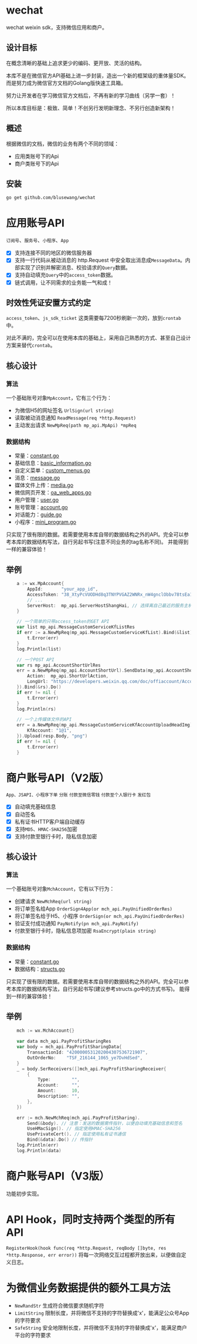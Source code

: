 # wechat

wechat weixin sdk，支持微信应用和商户。

## 设计目标
在概念清晰的基础上追求更少的编码、更开放、灵活的结构。

本库不是在微信官方API基础上进一步封装，造出一个新的框架级的重体量SDK。而是努力成为微信官方文档的Golang版快速工具箱。

努力让开发者在学习微信官方文档后，不再有新的学习曲线（另学一套）！

所以本库目标是：极致、简单！不创另行发明新理念、不另行创造新架构！

## 概述
根据微信的文档，微信的业务有两个不同的领域：
- 应用类账号下的Api
- 商户类账号下的Api

## 安装
	go get github.com/blusewang/wechat

# 应用账号API
`订阅号`、`服务号`、`小程序`、`App`
- [x] 支持连接不同的地区的微信服务器
- [x] 支持一行代码从被动消息的 http.Request 中安全取出消息成`MessageData`。内部实现了识别并解密消息、校验请求的`Query`数据。
- [x] 支持自动填充`Query`中的`access_token`数据。
- [x] 链式调用，让不同需求的业务能一气和成！

## 时效性凭证安置方式约定
`access_token`、`js_sdk_ticket` 这类需要每7200秒刷新一次的，放到`crontab`中。

对此不满的，完全可以在使用本库的基础上，采用自己熟悉的方式、甚至自己设计方案来替代`crontab`。

## 核心设计
### 算法
一个基础账号对象`MpAccount`，它有三个行为：
- 为微信H5的网址签名 `UrlSign(url string)`
- 读取被动消息通知 `ReadMessage(req *http.Request)`
- 主动发出请求 `NewMpReq(path mp_api.MpApi) *mpReq`

### 数据结构
- 常量：[constant.go](https://github.com/blusewang/wechat/blob/master/mp_api/constant.go)
- 基础信息：[basic_information.go](https://github.com/blusewang/wechat/blob/master/mp_api/basic_information.go)
- 自定义菜单：[custom_menus.go](https://github.com/blusewang/wechat/blob/master/mp_api/custom_menus.go)
- 消息：[message.go](https://github.com/blusewang/wechat/blob/master/mp_api/message.go)
- 媒体文件上传：[media.go](https://github.com/blusewang/wechat/blob/master/mp_api/media.go)
- 微信网页开发：[oa_web_apps.go](https://github.com/blusewang/wechat/blob/master/mp_api/oa_web_apps.go)
- 用户管理：[user.go](https://github.com/blusewang/wechat/blob/master/mp_api/user.go)
- 账号管理：[account.go](https://github.com/blusewang/wechat/blob/master/mp_api/account.go)
- 对话能力：[guide.go](https://github.com/blusewang/wechat/blob/master/mp_api/guide.go)
- 小程序：[mini_program.go](https://github.com/blusewang/wechat/blob/master/mp_api/mini_program.go)

只实现了很有限的数据。若需要使用本库自带的数据结构之外的API。完全可以参考本库的数据结构写法，自行另起书写(注意不同业务的tag名称不同)。
并能得到一样的兼容体验！

## 举例
```go
	a := wx.MpAccount{
		AppId:       "your_app_id",
		AccessToken: "38_XtyPcVUODHd8q3TNYPVGAZ2WNRx_nW4gnclObbv78tsEa1Y_bwdkLALDMEb4372wYqcC_CanjU9O0Zw4MqHiqxrIukk_G4ElAUxyv_ASOb0V2y8647cbxbYU-G8CbtnPdLNub8NrqtUVrSTnWAPaAGALPE",
        // ...
		ServerHost:  mp_api.ServerHostShangHai, // 选择离自己最近的服务主机
	}

    // 一个简单的只带access_token的GET API
	var list mp_api.MessageCustomServiceKfListRes
	if err := a.NewMpReq(mp_api.MessageCustomServiceKfList).Bind(&list).Do(); err != nil {
		t.Error(err)
	}
	log.Println(list)

    // 一个POST API
	var rs mp_api.AccountShortUrlRes
	err = a.NewMpReq(mp_api.AccountShortUrl).SendData(mp_api.AccountShortUrlData{
		Action:  mp_api.ShortUrlAction,
		LongUrl: "https://developers.weixin.qq.com/doc/offiaccount/Account_Management/URL_Shortener.html",
	}).Bind(&rs).Do()
	if err != nil {
		t.Error(err)
	}
	log.Println(rs)

    // 一个上传媒体文件的API
	err = a.NewMpReq(mp_api.MessageCustomServiceKfAccountUploadHeadImg).Query(mp_api.MessageCustomServiceKfAccountUploadHeadImgQuery{
		KfAccount: "1@1",
	}).Upload(resp.Body, "png")
	if err != nil {
		t.Error(err)
	}
```

# 商户账号API（V2版）
`App、JSAPI、小程序下单` `分账` `付款至微信零钱` `付款至个人银行卡` `发红包`
- [x] 自动填充基础信息
- [x] 自动签名
- [x] 私有证书HTTP客户端自动缓存
- [x] 支持`MD5`、`HMAC-SHA256`加密
- [x] 支持付款至银行卡时，隐私信息加密

## 核心设计
### 算法
一个基础账号对象`MchAccount`，它有以下行为：
- 创建请求 `NewMchReq(url string)`
- 将订单签名给App `OrderSign4App(or mch_api.PayUnifiedOrderRes)`
- 将订单签名给于H5、小程序 `OrderSign(or mch_api.PayUnifiedOrderRes)`
- 验证支付成功通知 `PayNotify(pn mch_api.PayNotify)`
- 付款至银行卡时，隐私信息项加密 `RsaEncrypt(plain string)`

### 数据结构
- 常量：[constant.go](https://github.com/blusewang/wechat/blob/master/mch_api/constant.go)
- 数据结构：[structs.go](https://github.com/blusewang/wechat/blob/master/mch_api/structs.go)

只实现了很有限的数据。若需要使用本库自带的数据结构之外的API。完全可以参考本库的数据结构写法，自行另起书写(建议参考structs.go中的方式书写)。
能得到一样的兼容体验！

## 举例
```go
    mch := wx.MchAccount{}
    
	var data mch_api.PayProfitSharingRes
	var body = mch_api.PayProfitSharingData{
		TransactionId: "4200000531202004307536721907",
		OutOrderNo:    "TSF_216144_1065_ye7DvHdSed",
	}
	_ = body.SerReceivers([]mch_api.PayProfitSharingReceiver{
		{
			Type:        "",
			Account:     "",
			Amount:      10,
			Description: "",
		},
	})

	err := mch.NewMchReq(mch_api.PayProfitSharing).
		Send(&body). // 注意：发送的数据需传指针，以便自动填充基础信息和签名
		UseHMacSign(). // 指定使用HMAC-SHA256
		UsePrivateCert(). // 指定使用私有证书通信
		Bind(&data).Do() // 传指针
	log.Println(err)
	log.Println(data)
```

# 商户账号API（V3版）
功能初步实现。

# API Hook，同时支持两个类型的所有API
`RegisterHook(hook func(req *http.Request, reqBody []byte, res *http.Response, err error))` 将每一次网络交互过程都开放出来，以便做自定义日志。

# 为微信业务数据提供的额外工具方法 
- `NewRandStr` 生成符合微信要求随机字符
- `LimitString` 限制长度，并将微信不支持的字符替换成'x'，能满足公众号App的字符要求
- `SafeString` 安全地限制长度，并将微信不支持的字符替换成'x'，能满足商户平台的字符要求
